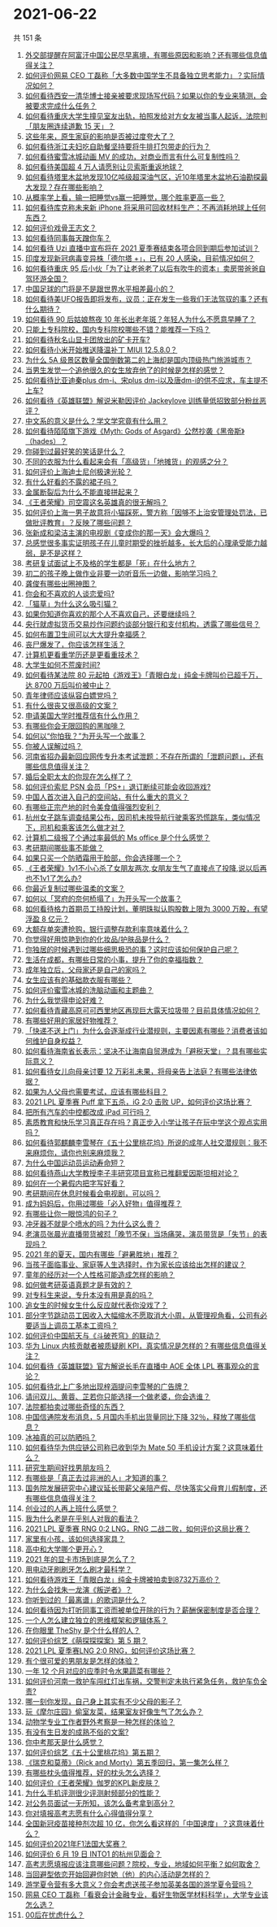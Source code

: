 # 2021-06-22

共 151 条

<!-- BEGIN -->
<!-- 最后更新时间 Tue Jun 22 2021 19:01:29 GMT+0800 (China Standard Time) -->

1. [外交部提醒在阿富汗中国公民尽早离境，有哪些原因和影响？还有哪些信息值得关注？](https://www.zhihu.com/question/466217700)
2. [如何评价网易 CEO
   丁磊称「大多数中国学生不具备独立思考能力」？实际情况如何？](https://www.zhihu.com/question/466490549)
3. [如何看待西安一清华博士接亲被要求现场写代码？如果以你的专业来猜测，会被要求完成什么任务？](https://www.zhihu.com/question/466165757)
4. [如何看待重庆大学生撞见室友出轨，拍照发给对方女友被当事人起诉，法院判「朋友圈连续道歉 15
   天」？](https://www.zhihu.com/question/466513016)
5. [这些年来，原生家庭的影响是否被过度夸大了？](https://www.zhihu.com/question/465550203)
6. [如何看待浙江夫妇吃自助餐坚持要将牛排打包带走的行为？](https://www.zhihu.com/question/465511011)
7. [如何看待蜜雪冰城动画 MV 的成功，对商业而言有什么可复制性吗？](https://www.zhihu.com/question/465195632)
8. [如何看待美国超 4 万人请愿别让贝索斯重返地球？](https://www.zhihu.com/question/466270783)
9. [如何看待塔里木盆地发现10亿吨级超深油气区，近10年塔里木盆地石油勘探最大发现？存在哪些影响？](https://www.zhihu.com/question/465756160)
10. [从概率学上看，输一把睡觉vs赢一把睡觉，哪个胜率更高一些？](https://www.zhihu.com/question/461910176)
11. [如何看待库克称未来新 iPhone
    将采用可回收材料生产：不再消耗地球上任何东西？](https://www.zhihu.com/question/466278095)
12. [如何评价戏骨王志文？](https://www.zhihu.com/question/356773728)
13. [如何看待同事每天蹭你车？](https://www.zhihu.com/question/63645770)
14. [如何看待 Uzi 直播中宣布将在 2021
    夏季赛结束各项合同到期后参加试训？](https://www.zhihu.com/question/465645680)
15. [印度发现新冠病毒变异株「德尔塔 +」，已有 20
    人感染，目前情况如何？](https://www.zhihu.com/question/466349358)
16. [如何看待重庆 95
    后小伙「为了让老爸老了以后有吹牛的资本」卖房带爸爸自驾环游全国？](https://www.zhihu.com/question/466349378)
17. [中国足球的门将是不是跟世界水平相差最小的？](https://www.zhihu.com/question/409596507)
18. [如何看待美UFO报告即将发布，议员：正在发生一些我们无法驾驭的事？还有什么期待？](https://www.zhihu.com/question/465771991)
19. [如何看待 90 后姑娘熬夜 10
    年长出老年斑？年轻人为什么不愿意早睡了？](https://www.zhihu.com/question/466328145)
20. [只能上专科院校，国内专科院校哪些不错？能推荐一下吗？](https://www.zhihu.com/question/402485923)
21. [如何看待秋名山显卡团放出的矿卡开车?](https://www.zhihu.com/question/465645313)
22. [如何看待小米开始推送降温补丁 MIUI 12.5.8.0？](https://www.zhihu.com/question/466310277)
23. [为什么 5A
    级景区数量全国倒数第二的上海却是国内顶级热门旅游城市？](https://www.zhihu.com/question/466381415)
24. [当男生发觉一个追他很久的女生放弃他了的时候是怎样的感觉？](https://www.zhihu.com/question/266589774)
25. [如何看待比亚迪秦plus dm-i、宋plus
    dm-i以及唐dm-i的供不应求，车主提不上车?](https://www.zhihu.com/question/459492306)
26. [如何看待《英雄联盟》解说米勒因评价 Jackeylove
    训练量低招致部分粉丝恶评？](https://www.zhihu.com/question/466123710)
27. [中文系的意义是什么？学文学究竟有什么用？](https://www.zhihu.com/question/426633071)
28. [如何看待陌陌旗下游戏《Myth: Gods of
    Asgard》公然抄袭《黑帝斯》（hades）？](https://www.zhihu.com/question/465733917)
29. [你碰到过最好笑的笑话是什么？](https://www.zhihu.com/question/264532261)
30. [不同的衣服为什么看起来会有「高级货」「地摊货」的观感之分？](https://www.zhihu.com/question/68232440)
31. [如何评价上海迪士尼创极速光轮？](https://www.zhihu.com/question/445718276)
32. [有什么好看的不露的裙子吗？](https://www.zhihu.com/question/449495437)
33. [金属断裂后为什么不能直接拼起来？](https://www.zhihu.com/question/34674308)
34. [《王者荣耀》司空震这名英雄真的很无解吗？](https://www.zhihu.com/question/462884750)
35. [如何评价上海一男子故意将小猫踩死，警方称「因够不上治安管理处罚法，已做批评教育」？反映了哪些问题？](https://www.zhihu.com/question/466304670)
36. [张新成和梁洁主演的电视剧《变成你的那一天》会大爆吗？](https://www.zhihu.com/question/463667168)
37. [总感觉很多事实证明孩子在儿童时期受的挫折越多，长大后的心理承受能力越弱，是不是这样？](https://www.zhihu.com/question/266704437)
38. [考研复试面试上不及格的学生都是「死」在什么地方？](https://www.zhihu.com/question/281387925)
39. [初二的孩子晚上做作业非要一边听音乐一边做，影响学习吗？](https://www.zhihu.com/question/421790883)
40. [龚俊有哪些出圈神图？](https://www.zhihu.com/question/408940260)
41. [你会和不喜欢的人谈恋爱吗?](https://www.zhihu.com/question/463309407)
42. [「猫草」为什么这么吸引猫？](https://www.zhihu.com/question/46886420)
43. [如果你知道你喜欢的那个人不喜欢自己，还要继续吗？](https://www.zhihu.com/question/464113393)
44. [央行就虚拟货币交易炒作问题约谈部分银行和支付机构，透露了哪些信号？](https://www.zhihu.com/question/466366894)
45. [如何布置卫生间可以大大提升幸福感？](https://www.zhihu.com/question/453988104)
46. [丧尸爆发了，你应该怎样生活？](https://www.zhihu.com/question/268471246)
47. [计算机更看重学历还是更看重技术？](https://www.zhihu.com/question/454783960)
48. [大学生如何不荒废时间?](https://www.zhihu.com/question/465458412)
49. [如何看待某法院 80 元起拍《游戏王》「青眼白龙」纯金卡牌叫价已超千万，达 8700
    万后叫价被中止？](https://www.zhihu.com/question/466353604)
50. [青年律师应该纵容白嫖党吗？](https://www.zhihu.com/question/465967806)
51. [有什么很丧又很高级的文案？](https://www.zhihu.com/question/444780653)
52. [申请美国大学时推荐信有什么作用？](https://www.zhihu.com/question/19795490)
53. [有哪些你会无限回购的黑咖啡？](https://www.zhihu.com/question/456040848)
54. [如何以“你怕我？”为开头写一个故事？](https://www.zhihu.com/question/460340987)
55. [你被人误解过吗？](https://www.zhihu.com/question/385514207)
56. [河南省招办最新回应网传专升本考试泄题：不存在所谓的「泄题问题」，还有哪些信息值得关注？](https://www.zhihu.com/question/466293810)
57. [婚后全职太太的你现在怎么样了？](https://www.zhihu.com/question/460711317)
58. [如何评价索尼 PSN 会员「PS+」退订断续可能会收回游戏?](https://www.zhihu.com/question/466089796)
59. [中国人首次进入自己的空间站，有什么重大的意义？](https://www.zhihu.com/question/465597504)
60. [有哪些正宗产地的时令美食值得强烈安利？](https://www.zhihu.com/question/466363953)
61. [杭州女子跳车调查结果公布，因司机未按导航行驶乘客恐慌跳车，类似情况下，司机和乘客该怎么做才对？](https://www.zhihu.com/question/466324039)
62. [计算机二级报了个通过率最低的 Ms office 是个什么感觉？](https://www.zhihu.com/question/306891507)
63. [考研期间哪些事不能做？](https://www.zhihu.com/question/271809687)
64. [如果只买一个防晒霜用于脸部，你会选择哪一个？](https://www.zhihu.com/question/275183399)
65. [《王者荣耀》1v1不小心杀了女朋友两次,女朋友生气了直接点了投降,说以后再也不1v1了怎么办?](https://www.zhihu.com/question/465443786)
66. [你最近复制过哪些温柔的文案？](https://www.zhihu.com/question/465565888)
67. [如何以「冥府的奈何桥塌了」为开头写一个故事？](https://www.zhihu.com/question/458115472)
68. [如何看待格力首期员工持股计划，董明珠拟认购股数上限为 3000 万股，有望浮盈 8
    亿元？](https://www.zhihu.com/question/466304835)
69. [大额存单突遭抢购，银行调整存款利率意味着什么？](https://www.zhihu.com/question/465944211)
70. [你觉得好用惊艳到你的化妆品/护肤品是什么？](https://www.zhihu.com/question/328352945)
71. [你独居的时候遇到过哪些细思极恐的事？这时应该如何保护自己呢？](https://www.zhihu.com/question/465707814)
72. [生活在成都，有哪些日常的小事，提升了你的幸福指数？](https://www.zhihu.com/question/465303684)
73. [成年独立后，父母家还是自己的家吗？](https://www.zhihu.com/question/465591269)
74. [女生应该有的基础款衣服有哪些？](https://www.zhihu.com/question/25053093)
75. [如何评价蜜雪冰城的洗脑动画和主题曲？](https://www.zhihu.com/question/466309186)
76. [为什么我觉得申论好难？](https://www.zhihu.com/question/431272244)
77. [如何看待青藏高原可可西里地区再现巨大露天垃圾带？目前具体情况如何？](https://www.zhihu.com/question/466184215)
78. [有哪些好用的家居好物推荐？](https://www.zhihu.com/question/445897005)
79. [「快递不送上门」为什么会逐渐成行业潜规则，主要因素有哪些？消费者该如何维护自身权益？](https://www.zhihu.com/question/466340505)
80. [如何看待海南省长表示：坚决不让海南自贸港成为「避税天堂」？具有哪些实际意义？](https://www.zhihu.com/question/466284419)
81. [如何看待女儿向母亲讨要 12
    万彩礼未果，将母亲告上法庭？有哪些法律依据？](https://www.zhihu.com/question/466079009)
82. [如果为人父母也需要考试，应该有哪些科目？](https://www.zhihu.com/question/465553584)
83. [2021 LPL 夏季赛 Puff 拿下五杀，iG 2:0 击败
    UP，如何评价这场比赛？](https://www.zhihu.com/question/466382286)
84. [把所有汽车的中控都改成 iPad 可行吗？](https://www.zhihu.com/question/26640735)
85. [素质教育和快乐学习真正存在吗？真正步入小学让孩子在玩中学这个观点实用吗？](https://www.zhihu.com/question/462281998)
86. [如何看待郭麒麟李雪琴在《五十公里桃花坞》所说的成年人社交潜规则：我不来麻烦你，请你也别来麻烦我？](https://www.zhihu.com/question/466111211)
87. [为什么中国运动员运动寿命短？](https://www.zhihu.com/question/50191573)
88. [如何看待燕山大学教授李子丰研究项目宣称已推翻爱因斯坦相对论？](https://www.zhihu.com/question/466471293)
89. [如何在一个暑假内把字写好看？](https://www.zhihu.com/question/461427485)
90. [考研期间在休息时候看会电视剧，可以吗？](https://www.zhihu.com/question/413853398)
91. [成为妈妈后，你用过哪些「必入好物」值得推荐？](https://www.zhihu.com/question/458688309)
92. [有哪些让你一眼惊鸿的句子？](https://www.zhihu.com/question/368735179)
93. [冲牙器不就是个喷水的吗？为什么这么贵？](https://www.zhihu.com/question/385465810)
94. [老演员张晨光直播带货被怼「晚节不保」当场痛哭，演员带货是「失节」的表现吗？](https://www.zhihu.com/question/465949886)
95. [2021 年的夏天，国内有哪些「避暑胜地」推荐？](https://www.zhihu.com/question/466280846)
96. [当孩子面临事业、家庭等人生选择时，作为家长应该给出怎样的建议？](https://www.zhihu.com/question/458664136)
97. [童年的经历对一个人性格可能造成怎样的影响？](https://www.zhihu.com/question/302078819)
98. [如何做考研英语真题才是有效的？](https://www.zhihu.com/question/461897795)
99. [对专科生来说，专升本没有用是真的吗？](https://www.zhihu.com/question/456766596)
100. [追女生的时候女生什么反应就代表你没戏了？](https://www.zhihu.com/question/437267039)
101. [部分字节跳动员工因收入大幅缩水不愿取消大小周，从管理视角看，公司有必要适当上调员工基本工资吗？](https://www.zhihu.com/question/465515777)
102. [如何评价中国航天与《斗破苍穹》的联动？](https://www.zhihu.com/question/465538922)
103. [华为 Linux 内核贡献者被质疑刷
     KPI，真实情况是怎样的？有哪些信息值得关注？](https://www.zhihu.com/question/466111598)
104. [如何看待《英雄联盟》官方解说长毛在直播中 AOE 全体 LPL
     赛事观众的言论？](https://www.zhihu.com/question/466051512)
105. [如何看待北上广多地出现梓涵提问李雪琴的广告牌？](https://www.zhihu.com/question/465101848)
106. [请问双儿、黄蓉、芷若你只能选择一个做老婆，你会选谁？](https://www.zhihu.com/question/466002351)
107. [法院都拍卖过哪些奇怪的东西？](https://www.zhihu.com/question/299977989)
108. [中国信通院发布消息，5 月国内手机出货量同比下降
     32％，释放了哪些信息？](https://www.zhihu.com/question/465502394)
109. [冰袖真的可以防晒吗？](https://www.zhihu.com/question/324378524)
110. [如何看待华为供应链公司称已收到华为 Mate 50
     手机设计方案？这意味着什么？](https://www.zhihu.com/question/466148710)
111. [研究生期间好找男朋友吗？](https://www.zhihu.com/question/393637489)
112. [有哪些是「真正去过非洲的人」才知道的事？](https://www.zhihu.com/question/463859117)
113. [国务院发展研究中心建议延长带薪父亲陪产假、尽快落实父母育儿假制度，还有哪些信息值得关注？](https://www.zhihu.com/question/466283998)
114. [创业过的人再上班什么感觉？](https://www.zhihu.com/question/458719620)
115. [我为什么老是在乎别人对我的看法？](https://www.zhihu.com/question/451987588)
116. [2021 LPL 夏季赛 RNG 0:2 LNG，RNG
     二战二败，如何评价这局比赛？](https://www.zhihu.com/question/466171736)
117. [家里有小孩，该如何选择家具？](https://www.zhihu.com/question/287257063)
118. [高中和大学哪个更开心？](https://www.zhihu.com/question/461808556)
119. [2021 年的显卡市场到底是怎么了？](https://www.zhihu.com/question/465783055)
120. [用电动牙刷刷牙怎么刷才最科学？](https://www.zhihu.com/question/27826179)
121. [如何看待游戏王「青眼白龙」纯金卡牌被拍卖到8732万高价？](https://www.zhihu.com/question/466359089)
122. [为什么会找朱一龙演《叛逆者》？](https://www.zhihu.com/question/388758918)
123. [你听到过的「最离谱」的歌词是什么？](https://www.zhihu.com/question/465501629)
124. [如何看待因为打听同事工资而被单位开除的行为？薪酬保密制度是否合理？](https://www.zhihu.com/question/466073910)
125. [一个人怎么建立独立的思维框架和逻辑体系？](https://www.zhihu.com/question/442047678)
126. [在你眼里 TheShy 是个什么样的人？](https://www.zhihu.com/question/455091405)
127. [如何评价综艺《萌探探探案》第 5 期？](https://www.zhihu.com/question/465842205)
128. [2021 LPL 夏季赛LNG 2:0
     RNG，如何评价这场比赛？](https://www.zhihu.com/question/466163543)
129. [有个很可爱的男朋友是怎样的体验？](https://www.zhihu.com/question/27765219)
130. [一年 12 个月对应的应季时令水果蔬菜有哪些？](https://www.zhihu.com/question/21026884)
131. [如何评价河南一救护车闯红灯出车祸，交警判定未执行紧急任务，救护车负全责?](https://www.zhihu.com/question/465874196)
132. [哪一刻你发现，自己身上其实有不少父母的影子？](https://www.zhihu.com/question/465552513)
133. [玩《摩尔庄园》偷室友菜，结果室友好像生气了怎么办？](https://www.zhihu.com/question/463770388)
134. [动物学专业工作者野外考察是一种怎样的体验？](https://www.zhihu.com/question/52589324)
135. [有没有生日发的成熟不俗的文案?](https://www.zhihu.com/question/413422913)
136. [你中考那天是什么感觉？](https://www.zhihu.com/question/387881309)
137. [如何评价综艺《五十公里桃花坞》第五期？](https://www.zhihu.com/question/465948121)
138. [《瑞克和莫蒂》（Rick and
     Morty）第五季回归，第一集怎么样？](https://www.zhihu.com/question/466279343)
139. [有哪些枕头值得推荐，好的枕头怎么选择？](https://www.zhihu.com/question/27206297)
140. [如何评价《王者荣耀》伽罗的KPL新皮肤？](https://www.zhihu.com/question/464788987)
141. [为什么手机评测很少评测射频部分的性能？](https://www.zhihu.com/question/465837362)
142. [对公务员面试一无所知，该怎么备考拿到高分？](https://www.zhihu.com/question/366961967)
143. [你对填报高考志愿有什么心得值得分享？](https://www.zhihu.com/question/19651181)
144. [全国新冠疫苗接种剂次超 10
     亿，你怎么看这样的「中国速度」？这意味着什么？](https://www.zhihu.com/question/466136436)
145. [如何评价2021年F1法国大奖赛？](https://www.zhihu.com/question/463458935)
146. [如何评价 6 月 19 日 INTO1 的杭州见面会？](https://www.zhihu.com/question/466005917)
147. [高考志愿填报应该注意哪些问题？院校，专业，地域如何平衡？如何取舍？](https://www.zhihu.com/question/462670569)
148. [当回避型依恋开始回避你时她（他）的内心活动是怎样的？](https://www.zhihu.com/question/337217828)
149. [游学夏令营有多大意义？你会考虑送孩子参加英美各国的游学夏令营吗？](https://www.zhihu.com/question/462876869)
150. [网易 CEO
     丁磊称「看衰会计金融专业，看好生物医学材料科学」，大学专业该怎么选？](https://www.zhihu.com/question/466254911)
151. [00后在忧虑什么？](https://www.zhihu.com/question/393450972)

<!-- END -->
